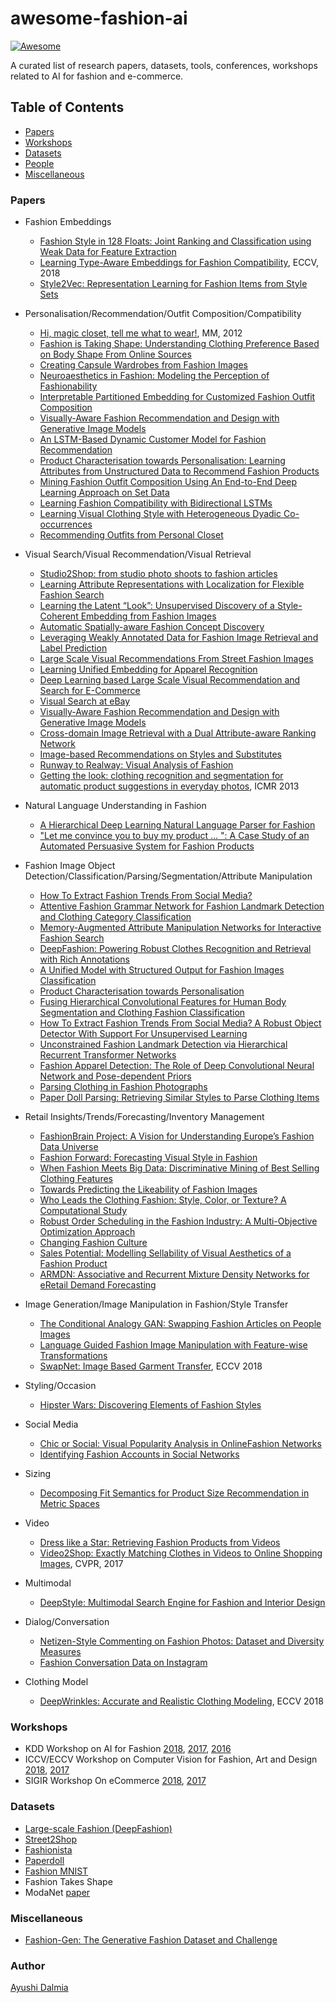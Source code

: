 # awesome-fashion-ai

[![Awesome](https://awesome.re/badge.svg)](https://awesome.re)

A curated list of research papers, datasets, tools, conferences, workshops related to AI for fashion and e-commerce.

## Table of Contents

* [Papers](#papers)
* [Workshops](#workshops)
* [Datasets](#datasets)
* [People](#people)
* [Miscellaneous](#miscellaneous)


### Papers
* Fashion Embeddings
  - [Fashion Style in 128 Floats: Joint Ranking and Classification using Weak Data for Feature Extraction](https://www.cv-foundation.org/openaccess/content_cvpr_2016/papers/Simo-Serra_Fashion_Style_in_CVPR_2016_paper.pdf)
  - [Learning Type-Aware Embeddings for Fashion Compatibility](https://arxiv.org/pdf/1803.09196v1.pdf), ECCV, 2018
  - [Style2Vec: Representation Learning for Fashion Items from Style Sets](https://arxiv.org/pdf/1708.04014v1.pdf)
  
* Personalisation/Recommendation/Outfit Composition/Compatibility
  - [Hi, magic closet, tell me what to wear!](https://arxiv.org/pdf/1506.04757.pdf), MM, 2012
  - [Fashion is Taking Shape: Understanding Clothing Preference Based on Body Shape From Online Sources](https://arxiv.org/pdf/1807.03235v1.pdf)
  - [Creating Capsule Wardrobes from Fashion Images](http://openaccess.thecvf.com/content_cvpr_2018/papers/Hsiao_Creating_Capsule_Wardrobes_CVPR_2018_paper.pdf)
  - [Neuroaesthetics in Fashion: Modeling the Perception of Fashionability](https://www.cv-foundation.org/openaccess/content_cvpr_2015/papers/Simo-Serra_Neuroaesthetics_in_Fashion_2015_CVPR_paper.pdf)
  - [Interpretable Partitioned Embedding for Customized Fashion Outfit Composition](https://arxiv.org/pdf/1806.04845v4.pdf)
  - [Visually-Aware Fashion Recommendation and Design with Generative Image Models](https://arxiv.org/pdf/1711.02231v1.pdf)
  - [An LSTM-Based Dynamic Customer Model for Fashion Recommendation](https://arxiv.org/pdf/1708.07347v1.pdf)
  - [Product Characterisation towards Personalisation: Learning Attributes from Unstructured Data to Recommend Fashion Products](https://arxiv.org/pdf/1803.07679v1.pdf)
  - [Mining Fashion Outfit Composition Using An End-to-End Deep Learning Approach on Set Data](https://arxiv.org/pdf/1608.03016v2.pdf)
  - [Learning Fashion Compatibility with Bidirectional LSTMs](https://arxiv.org/pdf/1707.05691v1.pdf)
  - [Learning Visual Clothing Style with Heterogeneous Dyadic Co-occurrences](https://arxiv.org/pdf/1509.07473v1.pdf)
  - [Recommending Outfits from Personal Closet](https://arxiv.org/pdf/1804.09979v1.pdf)
  
  
* Visual Search/Visual Recommendation/Visual Retrieval
  - [Studio2Shop: from studio photo shoots to fashion articles](https://arxiv.org/pdf/1807.00556v1.pdf)
  - [Learning Attribute Representations with Localization for Flexible Fashion Search](http://openaccess.thecvf.com/content_cvpr_2018/papers/Ak_Learning_Attribute_Representations_CVPR_2018_paper.pdf)
  - [Learning the Latent “Look”: Unsupervised Discovery of a Style-Coherent Embedding from Fashion Images](https://arxiv.org/pdf/1707.03376v2.pdf)
  - [Automatic Spatially-aware Fashion Concept Discovery](https://arxiv.org/pdf/1708.01311v1.pdf)
  - [Leveraging Weakly Annotated Data for Fashion Image Retrieval and Label Prediction](https://arxiv.org/pdf/1709.09426v1.pdf)
  - [Large Scale Visual Recommendations From Street Fashion Images](https://arxiv.org/pdf/1401.1778v1.pdf)
  - [Learning Unified Embedding for Apparel Recognition](https://arxiv.org/pdf/1707.05929.pdf)
  - [Deep Learning based Large Scale Visual Recommendation and Search for E-Commerce](https://arxiv.org/pdf/1703.02344v1.pdf)
  - [Visual Search at eBay](https://arxiv.org/pdf/1706.03154v2.pdf)
  - [Visually-Aware Fashion Recommendation and Design with Generative Image Models](https://arxiv.org/pdf/1711.02231v1.pdf)
  - [Cross-domain Image Retrieval with a Dual Attribute-aware Ranking Network](https://arxiv.org/pdf/1505.07922v1.pdf)
  - [Image-based Recommendations on Styles and Substitutes](https://arxiv.org/pdf/1506.04757v1.pdf)
  - [Runway to Realway: Visual Analysis of Fashion](http://www.tamaraberg.com/papers/runway_to_realway.pdf)
  - [Getting the look: clothing recognition and segmentation for automatic product suggestions in everyday photos](http://image.ntua.gr/iva/files/kalantidis_icmr13.pdf), ICMR 2013

* Natural Language Understanding in Fashion
  - [A Hierarchical Deep Learning Natural Language Parser for Fashion](https://arxiv.org/pdf/1806.09511v1.pdf)
  - ["Let me convince you to buy my product ... ": A Case Study of an Automated Persuasive System for Fashion Products](https://arxiv.org/pdf/1709.08366v1.pdf)
  
* Fashion Image Object Detection/Classification/Parsing/Segmentation/Attribute Manipulation
  - [How To Extract Fashion Trends From Social Media?](https://arxiv.org/pdf/1806.10787v1.pdf)
  - [Attentive Fashion Grammar Network for Fashion Landmark Detection and Clothing Category Classification](http://openaccess.thecvf.com/content_cvpr_2018/papers/Wang_Attentive_Fashion_Grammar_CVPR_2018_paper.pdf)
  - [Memory-Augmented Attribute Manipulation Networks for Interactive Fashion Search](http://openaccess.thecvf.com/content_cvpr_2017/papers/Zhao_Memory-Augmented_Attribute_Manipulation_CVPR_2017_paper.pdf)
  - [DeepFashion: Powering Robust Clothes Recognition and Retrieval with Rich Annotations](https://www.cv-foundation.org/openaccess/content_cvpr_2016/papers/Liu_DeepFashion_Powering_Robust_CVPR_2016_paper.pdf)
  - [A Unified Model with Structured Output for Fashion Images Classification](https://arxiv.org/pdf/1806.09445v1.pdf)
  - [Product Characterisation towards Personalisation](https://arxiv.org/pdf/1803.07679v1.pdf)
  - [Fusing Hierarchical Convolutional Features for Human Body Segmentation and Clothing Fashion Classification](https://arxiv.org/pdf/1803.03415v2.pdf)
  - [How To Extract Fashion Trends From Social Media? A Robust Object Detector With Support For Unsupervised Learning](https://arxiv.org/pdf/1806.10787v1.pdf)
  - [Unconstrained Fashion Landmark Detection via Hierarchical Recurrent Transformer Networks](https://arxiv.org/pdf/1708.02044v1.pdf)
  - [Fashion Apparel Detection: The Role of Deep Convolutional Neural Network and Pose-dependent Priors](https://arxiv.org/pdf/1411.5319v2.pdf)
  - [Parsing Clothing in Fashion Photographs](http://www.tamaraberg.com/papers/parsingclothing.pdf)
  - [Paper Doll Parsing: Retrieving Similar Styles to Parse Clothing Items](http://www.tamaraberg.com/papers/paperdoll.pdf)
  
  
* Retail Insights/Trends/Forecasting/Inventory Management
  - [FashionBrain Project: A Vision for Understanding Europe’s Fashion Data Universe](https://arxiv.org/pdf/1710.09788v1.pdf)
  - [Fashion Forward: Forecasting Visual Style in Fashion](https://arxiv.org/pdf/1705.06394v2.pdf)
  - [When Fashion Meets Big Data: Discriminative Mining of Best Selling Clothing Features](https://arxiv.org/pdf/1611.03915v2.pdf)
  - [Towards Predicting the Likeability of Fashion Images](https://arxiv.org/pdf/1511.05296v2.pdf)
  - [Who Leads the Clothing Fashion: Style, Color, or Texture? A Computational Study](https://arxiv.org/pdf/1608.07444v1.pdf)
  - [Robust Order Scheduling in the Fashion Industry: A Multi-Objective Optimization Approach](https://arxiv.org/pdf/1702.00159v1.pdf)
  - [Changing Fashion Culture](https://arxiv.org/pdf/1703.07920v1.pdf)
  - [Sales Potential: Modelling Sellability of Visual Aesthetics of a Fashion Product](https://kddfashion2017.mybluemix.net/final_submissions/ML4Fashion_paper_10.pdf)
  - [ARMDN: Associative and Recurrent Mixture Density Networks for eRetail Demand Forecasting](https://arxiv.org/pdf/1803.03800.pdf)
  
* Image Generation/Image Manipulation in Fashion/Style Transfer
  - [The Conditional Analogy GAN: Swapping Fashion Articles on People Images](https://arxiv.org/pdf/1709.04695v1.pdf)
  - [Language Guided Fashion Image Manipulation with Feature-wise Transformations](https://arxiv.org/pdf/1808.04000v1.pdf)
  - [SwapNet: Image Based Garment Transfer](http://openaccess.thecvf.com/content_ECCV_2018/papers/Amit_Raj_SwapNet_Garment_Transfer_ECCV_2018_paper.pdf), ECCV 2018

* Styling/Occasion
  - [Hipster Wars: Discovering Elements of Fashion Styles](http://www.tamaraberg.com/papers/hipster_eccv14.pdf)
  
* Social Media
  - [Chic or Social: Visual Popularity Analysis in OnlineFashion Networks](http://www.tamaraberg.com/papers/kota_acm14.pdf)
  - [Identifying Fashion Accounts in Social Networks](https://kddfashion2017.mybluemix.net/final_submissions/ML4Fashion_paper_21.pdf)
  
* Sizing
  - [Decomposing Fit Semantics for Product Size Recommendation in Metric Spaces](https://cseweb.ucsd.edu/~m5wan/paper/recsys18_rmisra)
  
* Video
  - [Dress like a Star: Retrieving Fashion Products from Videos](https://arxiv.org/pdf/1710.07198v1.pdf)
  - [Video2Shop: Exactly Matching Clothes in Videos to Online Shopping Images](https://arxiv.org/abs/1804.05287v1), CVPR, 2017

* Multimodal
  - [DeepStyle: Multimodal Search Engine for Fashion and Interior Design](https://arxiv.org/pdf/1801.03002v1.pdf)
 
* Dialog/Conversation
  - [Netizen-Style Commenting on Fashion Photos: Dataset and Diversity Measures](https://arxiv.org/pdf/1801.10300v1.pdf)
  - [Fashion Conversation Data on Instagram](https://arxiv.org/pdf/1704.04137.pdf)
  
* Clothing Model
  - [DeepWrinkles: Accurate and Realistic Clothing Modeling](http://openaccess.thecvf.com/content_ECCV_2018/papers/Zorah_Laehner_DeepWrinkles_Accurate_and_ECCV_2018_paper.pdf), ECCV 2018

### Workshops
* KDD Workshop on AI for Fashion [2018](https://kddfashion2018.mybluemix.net/), [2017](https://kddfashion2017.mybluemix.net/), [2016](http://kddfashion2016.mybluemix.net/)
* ICCV/ECCV Workshop on Computer Vision for Fashion, Art and Design [2018](https://sites.google.com/view/eccvfashion/), [2017](https://sites.google.com/zalando.de/cvf-iccv2017/home?authuser=0)
* SIGIR Workshop On eCommerce [2018](https://sigir-ecom.github.io/index.html), [2017](http://sigir-ecom.weebly.com/)


### Datasets
* [Large-scale Fashion (DeepFashion)](http://mmlab.ie.cuhk.edu.hk/projects/DeepFashion.html)
* [Street2Shop](http://www.tamaraberg.com/street2shop/)
* [Fashionista](http://vision.is.tohoku.ac.jp/~kyamagu/research/clothing_parsing/)
* [Paperdoll](http://vision.is.tohoku.ac.jp/~kyamagu/research/paperdoll/)
* [Fashion MNIST](https://github.com/zalandoresearch/fashion-mnist)
* Fashion Takes Shape
* ModaNet [paper](https://arxiv.org/pdf/1807.01394v2.pdf)

<!---
### People
* [Tamara Berg](http://www.tamaraberg.com/)
* [Kristen Graumen](http://www.cs.utexas.edu/users/grauman/)
* [Ranjitha Kumar](http://ranjithakumar.net/)
* [Julian McAuley](http://cseweb.ucsd.edu/~jmcauley/)
* [Kota Yamaguchi](https://sites.google.com/view/kyamagu/home)
-->
### Miscellaneous
- [Fashion-Gen: The Generative Fashion Dataset and Challenge](https://arxiv.org/abs/1806.08317v1)

### Author
[Ayushi Dalmia](https://github.com/ayushidalmia)
